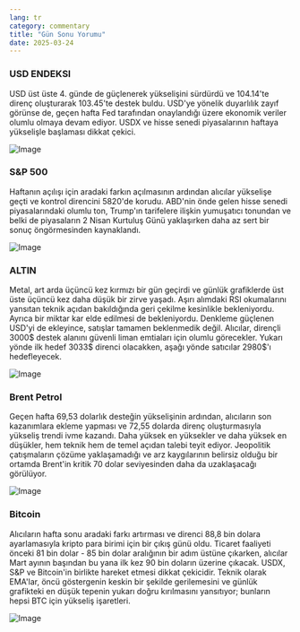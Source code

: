 ```yaml
---
lang: tr
category: commentary
title: "Gün Sonu Yorumu"
date: 2025-03-24
---
```


### USD ENDEKSI

USD üst üste 4. günde de güçlenerek yükselişini sürdürdü ve 104.14'te direnç oluşturarak 103.45'te destek buldu. USD'ye yönelik duyarlılık zayıf görünse de, geçen hafta Fed tarafından onaylandığı üzere ekonomik veriler olumlu olmaya devam ediyor. USDX ve hisse senedi piyasalarının haftaya yükselişle başlaması dikkat çekici. 

![Image](https://markleighedu.github.io/img/Mar-2025/24-Mar-2025/usdindex.jpg)

### S&P 500

Haftanın açılışı için aradaki farkın açılmasının ardından alıcılar yükselişe geçti ve kontrol direncini 5820'de korudu. ABD'nin önde gelen hisse senedi piyasalarındaki olumlu ton, Trump'ın tarifelere ilişkin yumuşatıcı tonundan ve belki de piyasaların 2 Nisan Kurtuluş Günü yaklaşırken daha az sert bir sonuç öngörmesinden kaynaklandı.

![Image](https://markleighedu.github.io/img/Mar-2025/24-Mar-2025/sp500.jpg)

### ALTIN

Metal, art arda üçüncü kez kırmızı bir gün geçirdi ve günlük grafiklerde üst üste üçüncü kez daha düşük bir zirve yaşadı. Aşırı alımdaki RSI okumalarını yansıtan teknik açıdan bakıldığında geri çekilme kesinlikle bekleniyordu. Ayrıca bir miktar kar elde edilmesi de bekleniyordu. Denkleme güçlenen USD'yi de ekleyince, satışlar tamamen beklenmedik değil. Alıcılar, dirençli 3000$ destek alanını güvenli liman emtiaları için olumlu görecekler. Yukarı yönde ilk hedef 3033$ direnci olacakken, aşağı yönde satıcılar 2980$'ı hedefleyecek.  

![Image](https://markleighedu.github.io/img/Mar-2025/24-Mar-2025/gold.jpg)

### Brent Petrol

Geçen hafta 69,53 dolarlık desteğin yükselişinin ardından, alıcıların son kazanımlara ekleme yapması ve 72,55 dolarda direnç oluşturmasıyla yükseliş trendi ivme kazandı. Daha yüksek en yüksekler ve daha yüksek en düşükler, hem teknik hem de temel açıdan talebi teyit ediyor. Jeopolitik çatışmaların çözüme yaklaşamadığı ve arz kaygılarının belirsiz olduğu bir ortamda Brent'in kritik 70 dolar seviyesinden daha da uzaklaşacağı görülüyor. 

![Image](https://markleighedu.github.io/img/Mar-2025/24-Mar-2025/brentoil.jpg)

### Bitcoin

Alıcıların hafta sonu aradaki farkı artırması ve direnci 88,8 bin dolara ayarlamasıyla kripto para birimi için bir çıkış günü oldu. Ticaret faaliyeti önceki 81 bin dolar - 85 bin dolar aralığının bir adım üstüne çıkarken, alıcılar Mart ayının başından bu yana ilk kez 90 bin doların üzerine çıkacak. USDX, S&P ve Bitcoin'in birlikte hareket etmesi dikkat çekicidir. Teknik olarak EMA'lar, öncü göstergenin keskin bir şekilde gerilemesini ve günlük grafikteki en düşük tepenin yukarı doğru kırılmasını yansıtıyor; bunların hepsi BTC için yükseliş işaretleri. 

![Image](https://markleighedu.github.io/img/Mar-2025/24-Mar-2025/bitcoin.jpg)


